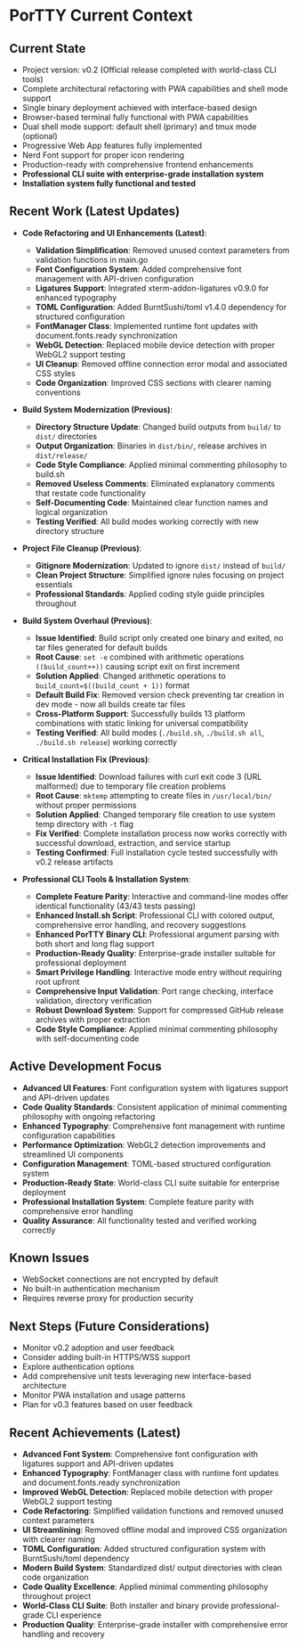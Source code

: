 # PorTTY Current Context

## Current State
- Project version: v0.2 (Official release completed with world-class CLI tools)
- Complete architectural refactoring with PWA capabilities and shell mode support
- Single binary deployment achieved with interface-based design
- Browser-based terminal fully functional with PWA capabilities
- Dual shell mode support: default shell (primary) and tmux mode (optional)
- Progressive Web App features fully implemented
- Nerd Font support for proper icon rendering
- Production-ready with comprehensive frontend enhancements
- **Professional CLI suite with enterprise-grade installation system**
- **Installation system fully functional and tested**

## Recent Work (Latest Updates)
- **Code Refactoring and UI Enhancements (Latest)**:
  - **Validation Simplification**: Removed unused context parameters from validation functions in main.go
  - **Font Configuration System**: Added comprehensive font management with API-driven configuration
  - **Ligatures Support**: Integrated xterm-addon-ligatures v0.9.0 for enhanced typography
  - **TOML Configuration**: Added BurntSushi/toml v1.4.0 dependency for structured configuration
  - **FontManager Class**: Implemented runtime font updates with document.fonts.ready synchronization
  - **WebGL Detection**: Replaced mobile device detection with proper WebGL2 support testing
  - **UI Cleanup**: Removed offline connection error modal and associated CSS styles
  - **Code Organization**: Improved CSS sections with clearer naming conventions

- **Build System Modernization (Previous)**:
  - **Directory Structure Update**: Changed build outputs from `build/` to `dist/` directories
  - **Output Organization**: Binaries in `dist/bin/`, release archives in `dist/release/`
  - **Code Style Compliance**: Applied minimal commenting philosophy to build.sh
  - **Removed Useless Comments**: Eliminated explanatory comments that restate code functionality
  - **Self-Documenting Code**: Maintained clear function names and logical organization
  - **Testing Verified**: All build modes working correctly with new directory structure

- **Project File Cleanup (Previous)**:
  - **Gitignore Modernization**: Updated to ignore `dist/` instead of `build/`
  - **Clean Project Structure**: Simplified ignore rules focusing on project essentials
  - **Professional Standards**: Applied coding style guide principles throughout

- **Build System Overhaul (Previous)**:
  - **Issue Identified**: Build script only created one binary and exited, no tar files generated for default builds
  - **Root Cause**: `set -e` combined with arithmetic operations `((build_count++))` causing script exit on first increment
  - **Solution Applied**: Changed arithmetic operations to `build_count=$((build_count + 1))` format
  - **Default Build Fix**: Removed version check preventing tar creation in dev mode - now all builds create tar files
  - **Cross-Platform Support**: Successfully builds 13 platform combinations with static linking for universal compatibility
  - **Testing Verified**: All build modes (`./build.sh`, `./build.sh all`, `./build.sh release`) working correctly

- **Critical Installation Fix (Previous)**:
  - **Issue Identified**: Download failures with curl exit code 3 (URL malformed) due to temporary file creation problems
  - **Root Cause**: `mktemp` attempting to create files in `/usr/local/bin/` without proper permissions
  - **Solution Applied**: Changed temporary file creation to use system temp directory with `-t` flag
  - **Fix Verified**: Complete installation process now works correctly with successful download, extraction, and service startup
  - **Testing Confirmed**: Full installation cycle tested successfully with v0.2 release artifacts

- **Professional CLI Tools & Installation System**:
  - **Complete Feature Parity**: Interactive and command-line modes offer identical functionality (43/43 tests passing)
  - **Enhanced Install.sh Script**: Professional CLI with colored output, comprehensive error handling, and recovery suggestions
  - **Enhanced PorTTY Binary CLI**: Professional argument parsing with both short and long flag support
  - **Production-Ready Quality**: Enterprise-grade installer suitable for professional deployment
  - **Smart Privilege Handling**: Interactive mode entry without requiring root upfront
  - **Comprehensive Input Validation**: Port range checking, interface validation, directory verification
  - **Robust Download System**: Support for compressed GitHub release archives with proper extraction
  - **Code Style Compliance**: Applied minimal commenting philosophy with self-documenting code

## Active Development Focus
- **Advanced UI Features**: Font configuration system with ligatures support and API-driven updates
- **Code Quality Standards**: Consistent application of minimal commenting philosophy with ongoing refactoring
- **Enhanced Typography**: Comprehensive font management with runtime configuration capabilities
- **Performance Optimization**: WebGL2 detection improvements and streamlined UI components
- **Configuration Management**: TOML-based structured configuration system
- **Production-Ready State**: World-class CLI suite suitable for enterprise deployment
- **Professional Installation System**: Complete feature parity with comprehensive error handling
- **Quality Assurance**: All functionality tested and verified working correctly

## Known Issues
- WebSocket connections are not encrypted by default
- No built-in authentication mechanism
- Requires reverse proxy for production security

## Next Steps (Future Considerations)
- Monitor v0.2 adoption and user feedback
- Consider adding built-in HTTPS/WSS support
- Explore authentication options
- Add comprehensive unit tests leveraging new interface-based architecture
- Monitor PWA installation and usage patterns
- Plan for v0.3 features based on user feedback

## Recent Achievements (Latest)
- **Advanced Font System**: Comprehensive font configuration with ligatures support and API-driven updates
- **Enhanced Typography**: FontManager class with runtime font updates and document.fonts.ready synchronization
- **Improved WebGL Detection**: Replaced mobile detection with proper WebGL2 support testing
- **Code Refactoring**: Simplified validation functions and removed unused context parameters
- **UI Streamlining**: Removed offline modal and improved CSS organization with clearer naming
- **TOML Configuration**: Added structured configuration system with BurntSushi/toml dependency
- **Modern Build System**: Standardized dist/ output directories with clean code organization
- **Code Quality Excellence**: Applied minimal commenting philosophy throughout project
- **World-Class CLI Suite**: Both installer and binary provide professional-grade CLI experience
- **Production Quality**: Enterprise-grade installer with comprehensive error handling and recovery
